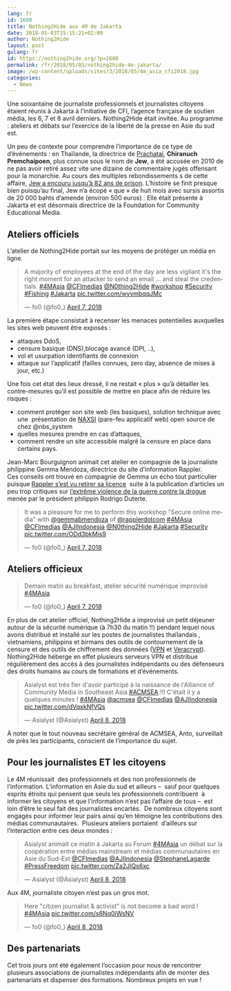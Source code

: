 ```yaml
---
lang: fr 
id: 1600
title: Nothing2Hide aux 4M de Jakarta
date: 2018-05-03T15:15:21+02:00
author: Nothing2Hide
layout: post
gulang: fr 
id: https://nothing2hide.org/?p=1600
permalink: /fr/2018/05/03/nothing2hide-4m-jakarta/
image: /wp-content/uploads/sites/3/2018/05/4m_asia_cfi2018.jpg
categories:
  - News
---
```

Une soixantaine de journaliste professionnels et journalistes citoyens étaient réunis à Jakarta à l&rsquo;initiative de CFI, l&rsquo;agence française de soutien média, les 6, 7 et 8 avril derniers. Nothing2Hide était invitée. Au programme : ateliers et débats sur l&rsquo;exercice de la liberté de la presse en Asie du sud est.<!--more-->

Un peu de contexte pour comprendre l&rsquo;importance de ce type de d&rsquo;événements : en Thaïlande, la directrice de [Prachatai](https://www.prachatai.com/english/), **Chiranuch Premchaipoen**, plus connue sous le nom de **Jew**, a été accusée en 2010 de ne pas avoir retiré assez vite une dizaine de commentaire jugés offensant pour la monarchie. Au cours des multiples rebondissements s de cette affaire, [Jew a encouru jusqu&rsquo;à 82 ans de prison](https://rsf.org/fr/actualites/intensification-des-pressions-sur-la-directrice-de-prachatai-qui-risque-desormais-82-ans-de-prison). L&rsquo;histoire se finit presque bien puisqu&rsquo;au final, Jew n&rsquo;a écopé « que » de huit mois avec sursis assortis de 20 000 bahts d&rsquo;amende (environ 500 euros) . Elle était présente à Jakarta et est désormais directrice de la Foundation for Community Educational Media.

## Ateliers officiels

L&rsquo;atelier de Nothing2Hide portait sur les moyens de protéger un média en ligne.

<blockquote class="twitter-tweet" data-width="525" data-dnt="true">
  <p lang="en" dir="ltr">
    A majority of employees at the end of the day are less vigilant it's the right moment for an attacker to send an email &#8230; and steal the credentials. <a href="https://twitter.com/hashtag/4MAsia?src=hash&ref_src=twsrc%5Etfw">#4MAsia</a> <a href="https://twitter.com/CFImedias?ref_src=twsrc%5Etfw">@CFImedias</a> <a href="https://twitter.com/N0thing2Hide?ref_src=twsrc%5Etfw">@N0thing2Hide</a> <a href="https://twitter.com/hashtag/workshop?src=hash&ref_src=twsrc%5Etfw">#workshop</a> <a href="https://twitter.com/hashtag/Security?src=hash&ref_src=twsrc%5Etfw">#Security</a> <a href="https://twitter.com/hashtag/Fishing?src=hash&ref_src=twsrc%5Etfw">#Fishing</a> <a href="https://twitter.com/hashtag/Jakarta?src=hash&ref_src=twsrc%5Etfw">#Jakarta</a> <a href="https://t.co/wyvmbqqJMc">pic.twitter.com/wyvmbqqJMc</a>
  </p>
  
  <p>
    &mdash; fo0 (@fo0_) <a href="https://twitter.com/fo0_/status/982769823284215808?ref_src=twsrc%5Etfw">April 7, 2018</a>
  </p>
</blockquote>



La première étape consistait à recenser les menaces potentielles auxquelles les sites web peuvent être exposés :

  * attaques DdoS,
  * censure basique (DNS),blocage avancé (DPI, ..),
  * vol et usurpation identifiants de connexion
  * attaque sur l&rsquo;applicatif (failles connues, zero day, absence de mises à jour, etc.)

Une fois cet état des lieux dressé, il ne restait « plus » qu&rsquo;à détailler les contre-mesures qu&rsquo;il est possible de mettre en place afin de réduire les risques :

  * comment protéger son site web (les basiques), solution technique avec une  présentation de [NAXSI](https://www.nbs-system.com/blog/naxsi-un-pare-feu-applicatif-pour-nginx/) (pare-feu applicatif web) open source de chez @nbs_system
  * quelles mesures prendre en cas d&rsquo;attaques,
  * comment rendre un site accessible malgré la censure en place dans certains pays.

Jean-Marc Bourguignon animait cet atelier en compagnie de la journaliste philippine Gemma Mendoza, directrice du site d&rsquo;information Rappler.  
Ces conseils ont trouvé en compagnie de Gemma un écho tout particulier puisque [Rappler s&rsquo;est vu retirer sa licence](https://rsf.org/fr/actualites/le-gouvernement-philippin-sattaque-au-site-dinformation-rappler)  suite à la publication d&rsquo;articles un peu trop critiques sur [l&rsquo;extrême violence de la guerre contre la drogue](https://www.lemonde.fr/asie-pacifique/article/2016/08/04/la-guerre-sale-de-rodrigo-duterte-contre-la-drogue_4978355_3216.html) menée par le président philippin Rodrigo Duterte.

<blockquote class="twitter-tweet" data-width="525" data-dnt="true">
  <p lang="en" dir="ltr">
    It was a pleasure for me to perform this workshop "Secure online media" with <a href="https://twitter.com/gemmabmendoza?ref_src=twsrc%5Etfw">@gemmabmendoza</a> of <a href="https://twitter.com/rapplerdotcom?ref_src=twsrc%5Etfw">@rapplerdotcom</a> <a href="https://twitter.com/hashtag/4MAsia?src=hash&ref_src=twsrc%5Etfw">#4MAsia</a> <a href="https://twitter.com/CFImedias?ref_src=twsrc%5Etfw">@CFImedias</a> <a href="https://twitter.com/AJIIndonesia?ref_src=twsrc%5Etfw">@AJIIndonesia</a> <a href="https://twitter.com/N0thing2Hide?ref_src=twsrc%5Etfw">@N0thing2Hide</a> <a href="https://twitter.com/hashtag/Jakarta?src=hash&ref_src=twsrc%5Etfw">#Jakarta</a> <a href="https://twitter.com/hashtag/Security?src=hash&ref_src=twsrc%5Etfw">#Security</a> <a href="https://t.co/ODd3bkMis9">pic.twitter.com/ODd3bkMis9</a>
  </p>
  
  <p>
    &mdash; fo0 (@fo0_) <a href="https://twitter.com/fo0_/status/982762422317604864?ref_src=twsrc%5Etfw">April 7, 2018</a>
  </p>
</blockquote>



## Ateliers officieux

<blockquote class="twitter-tweet" data-width="525" data-dnt="true">
  <p lang="fr" dir="ltr">
    Demain matin au breakfast, atelier sécurité numérique improvisé <a href="https://twitter.com/hashtag/4MAsia?src=hash&ref_src=twsrc%5Etfw">#4MAsia</a>
  </p>
  
  <p>
    &mdash; fo0 (@fo0_) <a href="https://twitter.com/fo0_/status/982660818117394443?ref_src=twsrc%5Etfw">April 7, 2018</a>
  </p>
</blockquote>



En plus de cet atelier officiel, Nothing2Hide a improvisé un petit déjeuner autour de la sécurité numérique (à 7h30 du matin !!) pendant lequel nous avons distribué et installé sur les postes de journalistes thaïlandais , vietnamiens, philippins et birmans des outils de contournement de la censure et des outils de chiffrement des données ([VPN](https://wiki.nothing2hide.org/doku.php?id=protectionnumerique:vpn) et [Veracrypt](https://wiki.nothing2hide.org/doku.php?id=protectionnumerique:veracrypt)). Nothing2Hide héberge en effet plusieurs serveurs VPN et distribue régulièrement des accès à des journalistes indépendants ou des défenseurs des droits humains au cours de formations et d&rsquo;événements.

<blockquote class="twitter-tweet" data-width="525" data-dnt="true">
  <p lang="fr" dir="ltr">
    Asialyst est très fier d'avoir participé à la naissance de l'Alliance of Community Media in Southeast Asia <a href="https://twitter.com/hashtag/ACMSEA?src=hash&ref_src=twsrc%5Etfw">#ACMSEA</a> !!! C'était il y a quelques minutes ! <a href="https://twitter.com/hashtag/4MAsia?src=hash&ref_src=twsrc%5Etfw">#4MAsia</a> <a href="https://twitter.com/acmsea?ref_src=twsrc%5Etfw">@acmsea</a> <a href="https://twitter.com/CFImedias?ref_src=twsrc%5Etfw">@CFImedias</a> <a href="https://twitter.com/AJIIndonesia?ref_src=twsrc%5Etfw">@AJIIndonesia</a> <a href="https://t.co/dVqxkNfVQs">pic.twitter.com/dVqxkNfVQs</a>
  </p>
  
  <p>
    &mdash; Asialyst (@Asialyst) <a href="https://twitter.com/Asialyst/status/982935396198760448?ref_src=twsrc%5Etfw">April 8, 2018</a>
  </p>
</blockquote>



À noter que le tout nouveau secrétaire général de ACMSEA, Anto, surveillait de près les participants, conscient de l&rsquo;importance du sujet.

## Pour les journalistes ET les citoyens

Le 4M réunissait  des professionnels et des non professionnels de l&rsquo;information. L&rsquo;information en Asie du sud et ailleurs &#8211;  sauf pour quelques esprits étroits qui pensent que seuls les professionnels contribuent  à informer les citoyens et que l&rsquo;information n&rsquo;est pas l&rsquo;affaire de tous &#8211;  est loin d&rsquo;être le seul fait des journalistes encartés.  De nombreux citoyens sont engagés pour informer leur pairs ainsi qu&rsquo;en témoigne les contributions des médias communautaires.  Plusieurs ateliers portaient  d&rsquo;ailleurs sur l&rsquo;interaction entre ces deux mondes :

<blockquote class="twitter-tweet" data-width="525" data-dnt="true">
  <p lang="fr" dir="ltr">
    Asialyst animait ce matin à Jakarta au Forum <a href="https://twitter.com/hashtag/4MAsia?src=hash&ref_src=twsrc%5Etfw">#4MAsia</a> un débat sur la coopération entre médias mainstream et médias communautaires en Asie du Sud-Est <a href="https://twitter.com/CFImedias?ref_src=twsrc%5Etfw">@CFImedias</a> <a href="https://twitter.com/AJIIndonesia?ref_src=twsrc%5Etfw">@AJIIndonesia</a> <a href="https://twitter.com/StephaneLagarde?ref_src=twsrc%5Etfw">@StephaneLagarde</a> <a href="https://twitter.com/hashtag/PressFreedom?src=hash&ref_src=twsrc%5Etfw">#PressFreedom</a> <a href="https://t.co/Za2JIQs6xc">pic.twitter.com/Za2JIQs6xc</a>
  </p>
  
  <p>
    &mdash; Asialyst (@Asialyst) <a href="https://twitter.com/Asialyst/status/982845436363968512?ref_src=twsrc%5Etfw">April 8, 2018</a>
  </p>
</blockquote>



Aux 4M, journaliste citoyen n&rsquo;est pas un gros mot.

<blockquote class="twitter-tweet" data-width="525" data-dnt="true">
  <p lang="en" dir="ltr">
    Here "citizen journalist & activist" is not become a bad word ! <a href="https://twitter.com/hashtag/4MAsia?src=hash&ref_src=twsrc%5Etfw">#4MAsia</a> <a href="https://t.co/s6Nq0iWsNV">pic.twitter.com/s6Nq0iWsNV</a>
  </p>
  
  <p>
    &mdash; fo0 (@fo0_) <a href="https://twitter.com/fo0_/status/982817798979125253?ref_src=twsrc%5Etfw">April 8, 2018</a>
  </p>
</blockquote>



## Des partenariats

Cet trois jours ont été également l&rsquo;occasion pour nous de rencontrer plusieurs associations de journalistes indépendants afin de monter des partenariats et dispenser des formations. Nombreux projets en vue !